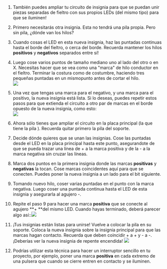 1. También puedes ampliar tu circuito de insignia para que se puedan unir piezas separadas de fieltro con sus propios LEDs \(del mismo tipo\) para que se iluminen! 

2. Primero necesitarás otra insignia. Esta no tendrá una pila propia. Pero sin pila, ¿dónde van los hilos? 

3. Cuando cosas el LED en esta nueva insignia, haz las puntadas continuas hasta el borde del fieltro, o cerca del borde. Recuerda mantener los hilos **positivos** y **negativos** separados entre sí! 

4. Luego cose varios puntos de tamaño mediano uno al lado del otro o en X. Necesitas hacer que se vea como una "marca" de hilo conductor en el fieltro. Terminar la costura como de costumbre, haciendo tres pequeñas puntadas en un mismopunto antes de cortar el hilo.   
   ![](/assets/new_badge_blobs_front_back_80_650.png)

5. Una vez que tengas una marca para el negativo, y una marca para el positivo, la nueva insignia está lista. Si lo deseas, puedes repetir estos pasos para que extienda el circuito a otro par de marcas en el borde opuesto de la nueva insignia, como esto:   
   ![](/assets/new_badge_front_back_120_650.png)

6. Ahora sólo tienes que ampliar el circuito en la placa principal \(la que tiene la pila \). Recuerda quitar primero la pila del soporte. 

7. Decide dónde quieres que se unan las insignias. Cose las puntadas desde el LED en la placa principal hasta este punto, asegurandote de que se pueda trazar una línea de + a la marca positiva y de la - a la marca negativa sin cruzar las líneas.

8. Marca dos puntos en la primera insignia donde las marcas **positivas** y **negativas** la tocan. Cose marcas coincidentes aquí para que se conecten. Puedes poner la nueva insignia a un lado para el bit siguiente. 

9. Tomando nuevo hilo, coser varias puntadas en el punto con la marca negativa. Luego coser una puntada continua hasta el LED de esta insignia y asegurarla al agujero -. 

10. Repite el paso 9 para hacer una marca **positiva** que se conecte al agujero **+ **del mismo LED. Cuando hayas terminado, deberá parecer algo así::![](/assets/badge_ext_front_back_65_650.png)

11. ¡Tus insignias están listas para unirse! Vuelve a colocar la pila en su soporte. Coloca la nueva insignia sobre la insignia principal para que las marcas hagan contacto. Recuerda que deben coincidir + a + y - a -. ¡Deberías ver la nueva insignia de repente encendida! ![](/assets/badge_extended_unlit_lit_150_650.png)

12. Podrías utilizar esta técnica para hacer un interruptor sencillo en tu proyecto, por ejemplo, poner una marca **positiva** en cada extremo de una pulsera que cuando se cierre entren en contacto y se iluminen.




